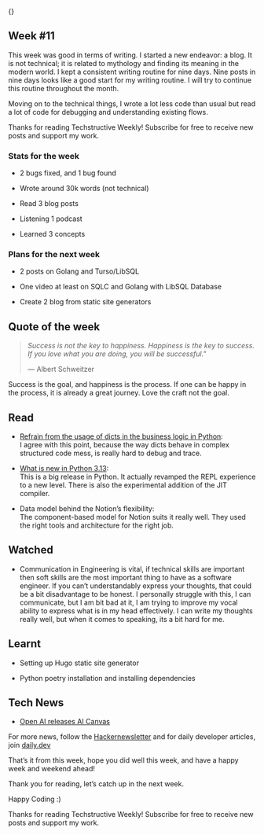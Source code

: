 {}

<h2>Week #11</h2>
<p>This week was good in terms of writing. I started a new endeavor: a blog. It is not technical; it is related to mythology and finding its meaning in the modern world. I kept a consistent writing routine for nine days. Nine posts in nine days looks like a good start for my writing routine. I will try to continue this routine throughout the month.</p>
<p>Moving on to the technical things, I wrote a lot less code than usual but read a lot of code for debugging and understanding existing flows.</p>
<p>Thanks for reading Techstructive Weekly! Subscribe for free to receive new posts and support my work.</p>
<h3>Stats for the week</h3>
<ul>
<li>
<p>2 bugs fixed, and 1 bug found</p>
</li>
<li>
<p>Wrote around 30k words (not technical)</p>
</li>
<li>
<p>Read 3 blog posts</p>
</li>
<li>
<p>Listening 1 podcast</p>
</li>
<li>
<p>Learned 3 concepts</p>
</li>
</ul>
<h3>Plans for the next week</h3>
<ul>
<li>
<p>2 posts on Golang and Turso/LibSQL</p>
</li>
<li>
<p>One video at least on SQLC and Golang with LibSQL Database</p>
</li>
<li>
<p>Create 2 blog from static site generators</p>
</li>
</ul>
<h2>Quote of the week</h2>
<blockquote>
<p><em>Success is not the key to happiness. Happiness is the key to success. If you love what you are doing, you will be successful.&quot;</em></p>
<p>— Albert Schweitzer</p>
</blockquote>
<p>Success is the goal, and happiness is the process. If one can be happy in the process, it is already a great journey. Love the craft not the goal.</p>
<h2>Read</h2>
<ul>
<li>
<p><a href="https://roman.pt/posts/dont-let-dicts-spoil-your-code/">Refrain from the usage of dicts in the business logic in Python</a>:<br>
I agree with this point, because the way dicts behave in complex structured code mess, is really hard to debug and trace.</p>
</li>
<li>
<p><a href="https://docs.python.org/3.13/whatsnew/3.13.html">What is new in Python 3.13</a>:<br>
This is a big release in Python. It actually revamped the REPL experience to a new level. There is also the experimental addition of the JIT compiler.</p>
</li>
<li>
<p>Data model behind the Notion’s flexibility:<br>
The component-based model for Notion suits it really well. They used the right tools and architecture for the right job.</p>
</li>
</ul>
<h2>Watched</h2>
<ul>
<li>Communication in Engineering is vital, if technical skills are important then soft skills are the most important thing to have as a software engineer. If you can’t understandably express your thoughts, that could be a bit disadvantage to be honest. I personally struggle with this, I can communicate, but I am bit bad at it, I am trying to improve my vocal ability to express what is in my head effectively. I can write my thoughts really well, but when it comes to speaking, its a bit hard for me.</li>
</ul>
<h2>Learnt</h2>
<ul>
<li>
<p>Setting up Hugo static site generator</p>
</li>
<li>
<p>Python poetry installation and installing dependencies</p>
</li>
</ul>
<h2>Tech News</h2>
<ul>
<li><a href="https://openai.com/index/introducing-canvas/?utm_source=hackernewsletter&amp;utm_medium=email&amp;utm_term=fav">Open AI releases AI Canvas</a></li>
</ul>
<p>For more news, follow the <a href="https://buttondown.com/hacker-newsletter/archive/hacker-newsletter-718/">Hackernewsletter</a> and for daily developer articles, join <a href="http://daily.dev">daily.dev</a></p>
<p>That’s it from this week, hope you did well this week, and have a happy week and weekend ahead!</p>
<p>Thank you for reading, let’s catch up in the next week.</p>
<p>Happy Coding :)</p>
<p>Thanks for reading Techstructive Weekly! Subscribe for free to receive new posts and support my work.</p>
